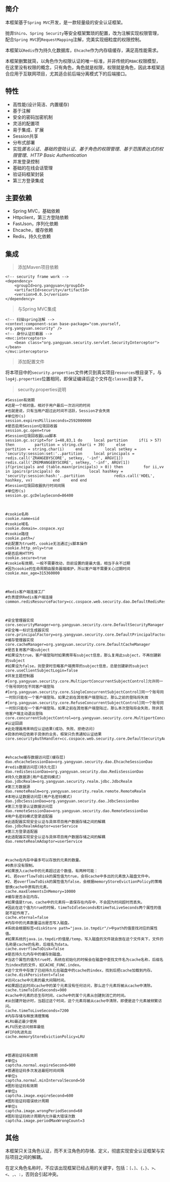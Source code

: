 ## 简介

本框架基于`Spring MVC`开发，是一款轻量级的安全认证框架。

抛弃`Shiro`、`Spring Security`等安全框架繁琐的配置，改为注解实现权限管理，配合`Spring MVC`的`RequestMapping`注解，完美实现细粒度的权限控制。

本框架以`Redis`作为持久化数据库，`Ehcache`作为内存级缓存，满足高性能需求。

本框架删繁就简，以角色作为权限认证的唯一标准，并非传统的`RBAC`权限模型，在这里没有权限的概念，只有角色，角色就是权限，权限就是角色，因此本框架适合应用于互联网项目，尤其适合前后端分离模式下的后端接口。

## 特性

* 高性能(设计简洁、内置缓存)
* 基于注解
* 安全的密码加密机制
* 灵活的配置项
* 易于集成、扩展
* Session共享
* 分布式部署
* 实现*匿名认证*、*基础的登陆认证*、*基于角色的权限管理*、*基于范围表达式的权限管理*、*HTTP Basic Authentication*
* 并发登录控制
* 基础的在线会话管理
* 验证码框架封装
* 第三方登录集成

## 主要依赖

* Spring MVC，基础依赖
* Httpclient，第三方登陆依赖
* FastJson，序列化依赖
* Ehcache，缓存依赖
* Redis，持久化依赖

## 集成

> 添加Maven项目依赖

```
<!-- security frame work -->
<dependency>
    <groupId>org.yangyuan</groupId>
    <artifactId>security</artifactId>
    <version>0.0.1</version>
</dependency>
```

> 与Spring MVC集成

```
<!-- 扫描spring注解 -->
<context:component-scan base-package="com.yourself, org.yangyuan.security" />
<!-- 身份认证拦截器 -->
<mvc:interceptors>
    <bean class="org.yangyuan.security.servlet.SecurityInterceptor"></bean>
</mvc:interceptors>
```

> 添加配置文件

将本项目中的`security.properties`文件拷贝到真实项目`resources`根目录下，与`log4j.properties`位置相同，即保证编译后这个文件在`classes`目录下。

>security.properties说明

```
#Session有效期
#这是一个相对值，相对于用户最后一次访问的时间
#也就是说，只有当用户超过此时间不活跃，Session才会失效
#单位秒(s)
session.expiresMilliseconds=2592000000
#是否启用Session垃圾回收器
session.gc.open=true
#Session垃圾回收器Lua脚本
session.gc.script=for i=48,83,1 do     local partition     if(i > 57) then         partition = string.char(i + 39)     else         partition = string.char(i)     end          local setkey = 'security:session:set:'..partition     local principals = redis.call('ZRANGEBYSCORE', setkey, '-inf', ARGV[1])     redis.call('ZREMRANGEBYSCORE', setkey, '-inf', ARGV[1])     if(principals and (table.maxn(principals) > 0)) then         for ii,vv in ipairs(principals) do             local hashkey = 'security:session:hash:'..partition             redis.call('HDEL', hashkey, vv)         end     end end
#Session垃圾回收器执行时间间隔
#单位秒(s)
session.gc.gcDelaySecond=86400



#cookie名称
cookie.name=sid
#cookie域名
cookie.domain=.cospace.xyz
#cookie路径
cookie.path=/
#此配置为true时，cookie无法通过js脚本操作
cookie.http_only=true
#是否启用HTTPS
cookie.secure=true
#cookie有效期，一般不需要改动，目前设置的是最大值，相当于永不过期
#因为cookie的生命周期由服务器端维护，所以客户端不需要关心过期时间
cookie.max_age=315360000



#Redis客户端连接工厂
#负责提供Redis客户端连接
common.redisResourceFactory=cc.cospace.web.security.dao.DefaultRedisResourceFactory



#安全管理器实现
core.securityManager=org.yangyuan.security.core.DefaultSecurityManager
#安全唯一标识生成器实现
core.principalFactory=org.yangyuan.security.core.DefaultPrincipalFactory
#缓存管理器实现
core.cacheManager=org.yangyuan.security.core.DefaultCacheManager
#是否复用客户端subject
#如果设为true，客户端登陆时如果携带有subject信息，那么复用此subject，不再创建新的subject
#如果设为false，则登录时忽略客户端携带的subject信息，总是创建新的subject
core.useClientSubjectLogin=false
#并发主题控制器
#[org.yangyuan.security.core.MultiportConcurrentSubjectControl]允许同一个账号同时在不同客户端登陆
#[org.yangyuan.security.core.SingleConcurrentSubjectControl]同一个账号同一时刻只能在一个客户端登陆，如果之前在其他客户端登陆过，那么之前的登陆将失效
#[org.yangyuan.security.core.RefuseConcurrentSubjectControl]同一个账号同一时刻只能在一个客户端登陆，如果之前在其他客户端登陆过，那么本次登陆将会失败，除非其他客户端主动退出登陆
core.concurrentSubjectControl=org.yangyuan.security.core.MultiportConcurrentSubjectControl
#认证回调
#此处理器用来响应认证结果(成功、失败、拒绝访问)
#具体的响应依赖于具体的业务，框架只负责通知认证结果
core.securityAuthHandler=cc.cospace.web.security.core.DefaultSecurityAuthHandler



#ehcache缓存数据访问层(缓存层)
dao.ehcacheSessionDao=org.yangyuan.security.dao.EhcacheSessionDao
#redis数据访问层(持久化层)
dao.redisSessionDao=org.yangyuan.security.dao.RedisSessionDao
#持久化数据源(用户名密码模式)
dao.jdbcRealm=org.yangyuan.security.realm.jdbc.JdbcRealm
#第三方数据源
dao.remoteRealm=org.yangyuan.security.realm.remote.RemoteRealm
#本地认证数据访问层(用户名密码模式)
dao.jdbcSessionDao=org.yangyuan.security.dao.JdbcSessionDao
#第三方登录认证数据访问层
dao.remoteSessionDao=org.yangyuan.security.dao.RemoteSessionDao
#用户名密码模式登录适配器
#此适配器实现安全认证与具体项目用户数据存储之间的解耦
dao.jdbcRealmAdaptor=userService
#第三方登录适配器
#此适配器实现安全认证与具体项目用户数据存储之间的解耦
dao.remoteRealmAdaptor=userService



#cache在内存中最多可以存放的元素的数量。
#0表示没有限制。
#如果放入cache中的元素超过这个数值，有两种可能：
#1、若overflowToDisk的属性值为true，会将cache中多出的元素放入磁盘文件中。
#2、若overflowToDisk的属性值为false，会根据memoryStoreEvictionPolicy的策略替换cache中原有的元素。
cache.maxElementsInMemory=10000
#缓存是否永驻内存。
#如果值是true，cache中的元素将一直保存在内存中，不会因为时间超时而丢失。
#因此在这个值为true的时候，timeToIdleSeconds和timeToLiveSeconds两个属性的值就不起作用了。
cache.eternal=false
#内存中的元素数量溢出是否写入磁盘。
#系统会根据标签<diskStore path="java.io.tmpdir"/>中path的值查找对应的属性值。
#如果系统的java.io.tmpdir的值是/temp，写入磁盘的文件就会放在这个文件夹下，文件的名称是cache的名称，后缀名为data。
cache.overflowToDisk=false
#是否持久化内存中的缓存到磁盘。
#当这个属性的值为true时，系统在初始化的时候会在磁盘中查找文件名为cache名称，后缀名为index的的文件，如CACHE_FUNC.index。
#这个文件中存放了已经持久化在磁盘中的cache的index，找到后把cache加载到内存。
cache.diskPersistent=false
#访问cache中元素的最大间隔时间。
#如果超过此时间cache中的某个元素没有任何访问，那么这个元素将被从cache中清除。
cache.timeToIdleSeconds=900
#cache中元素的总生存时间，cache中的某个元素从创建到消亡的时间。
#从创建开始计时，当超过这个时间，这个元素将被从cache中清除，即便是这个元素被频繁访问。
cache.timeToLiveSeconds=7200
#内存存储与释放清理策略
#LRU最近最少使用
#LFU历史访问频率最低
#FIFO先进先出
cache.memoryStoreEvictionPolicy=LRU



#普通验证码有效期
#单位s
captcha.normal.expireSecond=900
#普通验证码多次发送最短时间间隔
#单位s
captcha.normal.minIntervalSecond=50
#图形验证码有效期
#单位s
captcha.image.expireSecond=600
#图形验证码错误统计周期
#单位s
captcha.image.wrongPeriodSecond=60
#图形验证码统计周期内允许最大错误次数
captcha.image.periodMaxWrongCount=3

```

## 其他

本框架只关注角色认证，而不关注角色的存储、定义，彻底实现安全认证框架与实际项目之间的解耦。

在定义角色名称时，不应该出现框架已经占用的关键字，包括：`[`、`]`、`{`、`}`、`>`、`<`、`,`、`:`，否则会引起冲突。
